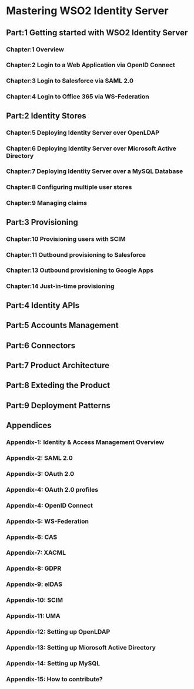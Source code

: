 # Mastering WSO2 Identity Server

## Part:1 Getting started with WSO2 Identity Server

### Chapter:1 Overview
### Chapter:2 Login to a Web Application via OpenID Connect
### Chapter:3 Login to Salesforce via SAML 2.0
### Chapter:4 Login to Office 365 via WS-Federation


## Part:2 Identity Stores

### Chapter:5 Deploying Identity Server over OpenLDAP
### Chapter:6 Deploying Identity Server over Microsoft Active Directory
### Chapter:7 Deploying Identity Server over a MySQL Database
### Chapter:8 Configuring multiple user stores
### Chapter:9 Managing claims

## Part:3 Provisioning

### Chapter:10 Provisioning users with SCIM
### Chapter:11 Outbound provisioning to Salesforce
### Chapter:13 Outbound provisioning to Google Apps
### Chapter:14 Just-in-time provisioning

## Part:4 Identity APIs

## Part:5 Accounts Management

## Part:6 Connectors

## Part:7 Product Architecture

## Part:8 Exteding the Product

## Part:9 Deployment Patterns


## Appendices

### Appendix-1: Identity & Access Management Overview
### Appendix-2: SAML 2.0
### Appendix-3: OAuth 2.0
### Appendix-4: OAuth 2.0 profiles
### Appendix-4: OpenID Connect
### Appendix-5: WS-Federation
### Appendix-6: CAS 
### Appendix-7: XACML
### Appendix-8: GDPR
### Appendix-9: eIDAS
### Appendix-10: SCIM
### Appendix-11: UMA
### Appendix-12: Setting up OpenLDAP
### Appendix-13: Setting up Microsoft Active Directory
### Appendix-14: Setting up MySQL
### Appendix-15: How to contribute?

